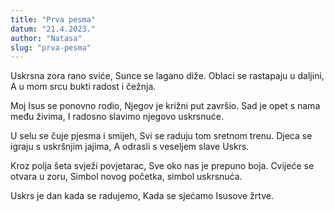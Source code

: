 ```yaml
---
title: "Prva pesma"
datum: "21.4.2023."
author: "Natasa"
slug: "prva-pesma"
---
```


Uskrsna zora rano sviće,
Sunce se lagano diže.
Oblaci se rastapaju u daljini,
A u mom srcu bukti radost i čežnja.

Moj Isus se ponovno rodio,
Njegov je križni put završio.
Sad je opet s nama među živima,
I radosno slavimo njegovo uskrsnuće.

U selu se čuje pjesma i smijeh,
Svi se raduju tom sretnom trenu.
Djeca se igraju s uskršnjim jajima,
A odrasli s veseljem slave Uskrs.

Kroz polja šeta svježi povjetarac,
Sve oko nas je prepuno boja.
Cvijeće se otvara u zoru,
Simbol novog početka, simbol uskrsnuća.

Uskrs je dan kada se radujemo,
Kada se sjećamo Isusove žrtve.